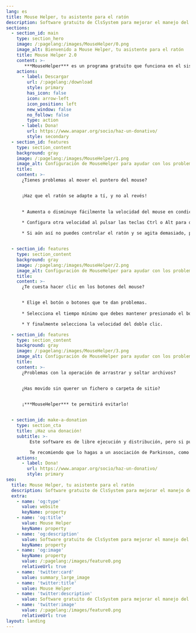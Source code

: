 ```yaml
---
lang: es
title: Mouse Helper, tu asistente para el ratón
description: Software gratuito de ClsSystem para mejorar el manejo del mouse en Windows, para personas con discapacidad motora como la enfermedad de Parkinson
sections:
  - section_id: main
    type: section_hero
    image: /:pagelang:/images/MouseHelper/0.png
    image_alt: Bienvenido a Mouse Helper, tu asistente para el ratón
    title: Mouse Helper 2.0
    content: >-
       ***MouseHelper*** es un programa gratuito que funciona en el sistema operativo Windows (7 en adelante), y que te ayudará a mejorar el manejo con el ratón
    actions:
      - label: Descargar
        url: /:pagelang:/download
        style: primary
        has_icon: false
        icon: arrow-left
        icon_position: left
        new_window: false
        no_follow: false
        type: action
      - label: Dona!
        url: https://www.anapar.org/socio/haz-un-donativo/
        style: secondary
  - section_id: features
    type: section_content
    background: gray
    image: /:pagelang:/images/MouseHelper/1.png
    image_alt: Configuración de MouseHelper para ayudar con los problemas de movilidad del mouse
    title:  
    content: >-
      ¿Tienes problemas al mover el puntero del mouse?


      ¡Haz que el ratón se adapte a tí, y no al revés!
    

      * Aumenta o disminuye fácilmente la velocidad del mouse en condiciones normales.

      * Configura otra velocidad al pulsar las teclas Ctrl o Alt para que funcione como un acelerador o un freno
      
      * Si aún así no puedes controlar el ratón y se agita demasiado, puedes suavizar el movimiento seleccionando la resistencia a dicho movimiento


  - section_id: features
    type: section_content
    background: gray
    image: /:pagelang:/images/MouseHelper/2.png
    image_alt: Configuración de MouseHelper para ayudar con los problemas de clic del ratón
    title:  
    content: >-
      ¿Te cuesta hacer clic en los botones del mouse?


      * Elige el botón o botones que te dan problemas.
      
      * Selecciona el tiempo mínimo que debes mantener presionado el botón para que genere un clic.

      * Y finalmente selecciona la velocidad del doble clic.

  - section_id: features
    type: section_content
    background: gray
    image: /:pagelang:/images/MouseHelper/3.png
    image_alt: Configuración de MouseHelper para ayudar con los problemas de "drag & drop"
    title:  
    content: >-
      ¿Problemas con la operación de arrastrar y soltar archivos?


      ¿Has movido sin querer un fichero o carpeta de sitio?


      ¡***MouseHelper*** te permitirá evitarlo!

      
  - section_id: make-a-donation
    type: section_cta
    title: ¡Haz una donación!
    subtitle: >-
         Este software es de libre ejecución y distribución, pero si puedes haz una donación a cualquiera asociación de ayuda si lo encuentras de utilidad.

         Te recomiendo que lo hagas a un asociación de Parkinson, como [ANAPAR](http://www.anapar.org/) o la [Federación Española de Parkinson](https://www.esparkinson.es/)
    actions:
      - label: Dona!
        url: https://www.anapar.org/socio/haz-un-donativo/
        style: primary
seo:
  title: Mouse Helper, tu asistente para el ratón
  description: Software gratuito de ClsSystem para mejorar el manejo del mouse en Windows, para personas con discapacidad motora como la enfermedad de Parkinson
  extra:
    - name: 'og:type'
      value: website
      keyName: property
    - name: 'og:title'
      value: Mouse Helper
      keyName: property
    - name: 'og:description'
      value: Software gratuito de ClsSystem para mejorar el manejo del mouse en Windows, para personas con discapacidad motora como la enfermedad de Parkinson
      keyName: property
    - name: 'og:image'
      keyName: property
      value: /:pagelang:/images/feature0.png
      relativeUrl: true
    - name: 'twitter:card'
      value: summary_large_image
    - name: 'twitter:title'
      value: Mouse Helper
    - name: 'twitter:description'
      value: Software gratuito de ClsSystem para mejorar el manejo del mouse en Windows, para personas con discapacidad motora como la enfermedad de Parkinson
    - name: 'twitter:image'
      value: /:pagelang:/images/feature0.png
      relativeUrl: true
layout: landing
---
```

